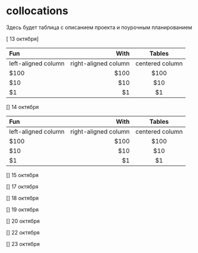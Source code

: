 # collocations

Здесь будет таблица с описанием проекта и поурочным планированием

[ 13 октября] 

| Fun                  | With                 | Tables          |
| :------------------- | -------------------: |:---------------:|
| left-aligned column  | right-aligned column | centered column |
| $100                 | $100                 | $100            |
| $10                  | $10                  | $10             |
| $1                   | $1                   | $1              |

[] 14 октября

| Fun                  | With                 | Tables          |
| :------------------- | -------------------: |:---------------:|
| left-aligned column  | right-aligned column | centered column |
| $100                 | $100                 | $100            |
| $10                  | $10                  | $10             |
| $1                   | $1                   | $1              |

[] 15 октября

[] 17 октября

[] 18 октября

[] 19 октября

[] 20 октября

[] 22 октября

[] 23 октября


